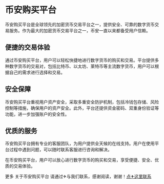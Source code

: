 # 币安购买平台

币安购买平台是全球领先的加密货币交易平台之一，提供安全、可靠的数字货币交易服务。作为最大的加密货币交易平台之一，币安一直以来都备受用户信赖。

## 便捷的交易体验

通过币安购买平台，用户可以轻松快捷地进行数字货币的购买和交易。平台提供多种数字货币的交易对，包括比特币、以太坊、莱特币等主流数字货币，用户可以根据自己的需求进行选择和交易。

## 安全保障

币安购买平台重视用户资产安全，采取多重安全防护机制，包括冷钱包存储、风险控制等措施，确保用户的资产安全。此外，平台还提供资金密码、双重身份验证等功能，进一步加强账户的安全性。

## 优质的服务

币安购买平台拥有专业的客服团队，为用户提供全天候的在线支持。用户在使用平台过程中遇到问题，可以随时联系客服进行咨询和解决。

在币安购买平台，用户可以放心进行数字货币的购买和交易，享受便捷、安全、优质的交易体验。

更多 关于币安购买平台 请通过✈与我们联系，感谢阅读，谢谢！[点✈这里联系](https://gg.k02.cc)